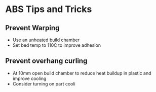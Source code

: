# ABS Tips and Tricks
## Prevent Warping
* Use an unheated build chamber
* Set bed temp to 110C to improve adhesion
## Prevent overhang curling
* At 10mm open build chamber to reduce heat buildup in plastic and improve cooling
* Consider turning on part cooli
<!--stackedit_data:
eyJoaXN0b3J5IjpbMTI5ODc4NDU4XX0=
-->